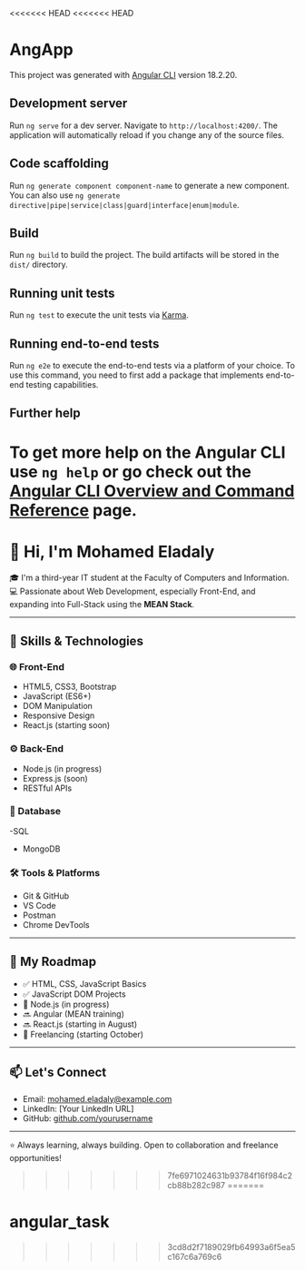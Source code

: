 <<<<<<< HEAD
<<<<<<< HEAD
# AngApp

This project was generated with [Angular CLI](https://github.com/angular/angular-cli) version 18.2.20.

## Development server

Run `ng serve` for a dev server. Navigate to `http://localhost:4200/`. The application will automatically reload if you change any of the source files.

## Code scaffolding

Run `ng generate component component-name` to generate a new component. You can also use `ng generate directive|pipe|service|class|guard|interface|enum|module`.

## Build

Run `ng build` to build the project. The build artifacts will be stored in the `dist/` directory.

## Running unit tests

Run `ng test` to execute the unit tests via [Karma](https://karma-runner.github.io).

## Running end-to-end tests

Run `ng e2e` to execute the end-to-end tests via a platform of your choice. To use this command, you need to first add a package that implements end-to-end testing capabilities.

## Further help

To get more help on the Angular CLI use `ng help` or go check out the [Angular CLI Overview and Command Reference](https://angular.dev/tools/cli) page.
=======
# 👋 Hi, I'm Mohamed Eladaly

🎓 I'm a third-year IT student at the Faculty of Computers and Information.  
💻 Passionate about Web Development, especially Front-End, and expanding into Full-Stack using the **MEAN Stack**.

---

## 🚀 Skills & Technologies

### 🌐 Front-End
- HTML5, CSS3, Bootstrap
- JavaScript (ES6+)
- DOM Manipulation
- Responsive Design
- React.js (starting soon)

### ⚙️ Back-End
- Node.js (in progress)
- Express.js (soon)
- RESTful APIs

### 💾 Database
-SQL
- MongoDB 

### 🛠 Tools & Platforms
- Git & GitHub
- VS Code
- Postman
- Chrome DevTools

---

## 📅 My Roadmap

- ✅ HTML, CSS, JavaScript Basics
- ✅ JavaScript DOM Projects
- 🔄 Node.js (in progress)
- 🔜 Angular (MEAN training)
- 🔜 React.js (starting in August)
- 🎯 Freelancing (starting October)

---

## 📫 Let's Connect

- Email: mohamed.eladaly@example.com  
- LinkedIn: [Your LinkedIn URL]  
- GitHub: [github.com/yourusername](https://github.com/yourusername)

---

⭐ Always learning, always building. Open to collaboration and freelance opportunities!
>>>>>>> 7fe6971024631b93784f16f984c2cb88b282c987
=======
# angular_task
>>>>>>> 3cd8d2f7189029fb64993a6f5ea5c167c6a769c6
